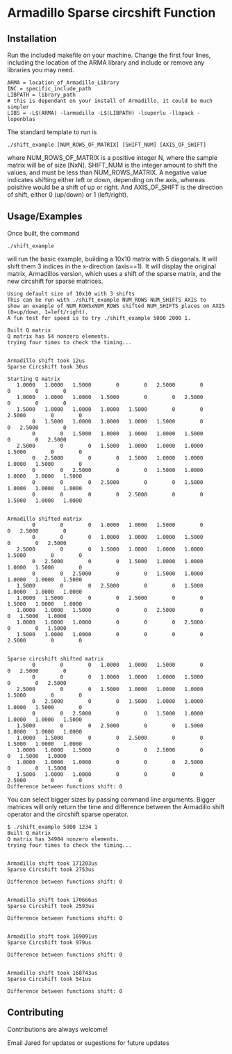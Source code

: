 
# Armadillo Sparse circshift Function

## Installation

Run the included makefile on your machine. Change the first four lines, including the location of the ARMA library and include or remove any libraries you may need.

```
ARMA = location_of_Armadillo_Library
INC = specific_include_path
LIBPATH = library_path
# this is dependant on your install of Armadillo, it could be much simpler
LIBS = -L$(ARMA) -larmadillo -L$(LIBPATH) -lsuperlu -llapack -lopenblas
```

The standard template to run is

```
./shift_example [NUM_ROWS_OF_MATRIX] [SHIFT_NUM] [AXIS_OF_SHIFT]
```
where NUM_ROWS_OF_MATRIX is a positive integer N, where the sample matrix will be of size [NxN]. SHIFT_NUM is the integer amount to shift the values, and must be less than NUM_ROWS_MATRIX. A negative value indicates shifting either left or down, depending on the axis, whereas poisitive would be a shift of up or right. And AXIS_OF_SHIFT is the direction of shift, either 0 (up/down) or 1 (left/right).
## Usage/Examples
Once built, the command

```
./shift_example
```

will run the basic example, building a 10x10 matrix with 5 diagonals. It will shift them 3 indices in the x-direction (axis==1). It will display the original matrix, Armadillos version, which uses a shift of the sparse matrix, and the new circshift for sparse matrices.

```
Using default size of 10x10 with 3 shifts
This can be run with ./shift_example NUM_ROWS NUM_SHIFTS AXIS to 
show an example of NUM_ROWSxNUM_ROWS shifted NUM_SHIFTS places on AXIS (0=up/down, 1=left/right).
A fun test for speed is to try ./shift_example 5000 2000 1.

Built Q matrix
Q matrix has 54 nonzero elements. 
trying four times to check the timing...


Armadillo shift took 12us
Sparse Circshift took 30us

Starting Q matrix 
   1.0000   1.0000   1.5000        0        0   2.5000        0        0        0        0
   1.0000   1.0000   1.0000   1.5000        0        0   2.5000        0        0        0
   1.5000   1.0000   1.0000   1.0000   1.5000        0        0   2.5000        0        0
        0   1.5000   1.0000   1.0000   1.0000   1.5000        0        0   2.5000        0
        0        0   1.5000   1.0000   1.0000   1.0000   1.5000        0        0   2.5000
   2.5000        0        0   1.5000   1.0000   1.0000   1.0000   1.5000        0        0
        0   2.5000        0        0   1.5000   1.0000   1.0000   1.0000   1.5000        0
        0        0   2.5000        0        0   1.5000   1.0000   1.0000   1.0000   1.5000
        0        0        0   2.5000        0        0   1.5000   1.0000   1.0000   1.0000
        0        0        0        0   2.5000        0        0   1.5000   1.0000   1.0000


Armadillo shifted matrix 
        0        0        0   1.0000   1.0000   1.5000        0        0   2.5000        0
        0        0        0   1.0000   1.0000   1.0000   1.5000        0        0   2.5000
   2.5000        0        0   1.5000   1.0000   1.0000   1.0000   1.5000        0        0
        0   2.5000        0        0   1.5000   1.0000   1.0000   1.0000   1.5000        0
        0        0   2.5000        0        0   1.5000   1.0000   1.0000   1.0000   1.5000
   1.5000        0        0   2.5000        0        0   1.5000   1.0000   1.0000   1.0000
   1.0000   1.5000        0        0   2.5000        0        0   1.5000   1.0000   1.0000
   1.0000   1.0000   1.5000        0        0   2.5000        0        0   1.5000   1.0000
   1.0000   1.0000   1.0000        0        0        0   2.5000        0        0   1.5000
   1.5000   1.0000   1.0000        0        0        0        0   2.5000        0        0


Sparse circshift shifted matrix 
        0        0        0   1.0000   1.0000   1.5000        0        0   2.5000        0
        0        0        0   1.0000   1.0000   1.0000   1.5000        0        0   2.5000
   2.5000        0        0   1.5000   1.0000   1.0000   1.0000   1.5000        0        0
        0   2.5000        0        0   1.5000   1.0000   1.0000   1.0000   1.5000        0
        0        0   2.5000        0        0   1.5000   1.0000   1.0000   1.0000   1.5000
   1.5000        0        0   2.5000        0        0   1.5000   1.0000   1.0000   1.0000
   1.0000   1.5000        0        0   2.5000        0        0   1.5000   1.0000   1.0000
   1.0000   1.0000   1.5000        0        0   2.5000        0        0   1.5000   1.0000
   1.0000   1.0000   1.0000        0        0        0   2.5000        0        0   1.5000
   1.5000   1.0000   1.0000        0        0        0        0   2.5000        0        0
Difference between functions shift: 0
```

You can select bigger sizes by passing command line arguments. Bigger matrices will only return the time and difference between the Armadillo shift operator and the circshift sparse operator.
```
$ ./shift_example 5000 1234 1
Built Q matrix
Q matrix has 34984 nonzero elements. 
trying four times to check the timing...


Armadillo shift took 171203us
Sparse Circshift took 2753us

Difference between functions shift: 0


Armadillo shift took 170666us
Sparse Circshift took 2593us

Difference between functions shift: 0


Armadillo shift took 169091us
Sparse Circshift took 979us

Difference between functions shift: 0


Armadillo shift took 168743us
Sparse Circshift took 541us

Difference between functions shift: 0

```


## Contributing

Contributions are always welcome!

Email Jared for updates or sugestions for future updates

